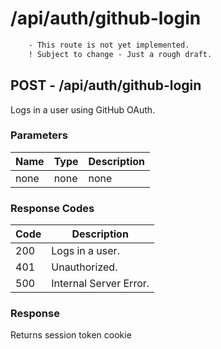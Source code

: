 # /api/auth/github-login
```diff
    - This route is not yet implemented.
    ! Subject to change - Just a rough draft.
```

## POST - /api/auth/github-login
Logs in a user using GitHub OAuth.

### Parameters
| Name | Type | Description |
|------|------|-------------|
| none | none | none        |

### Response Codes
| Code | Description                          |
|------|--------------------------------------|
| 200  | Logs in a user.                      |
| 401  | Unauthorized.                        |
| 500  | Internal Server Error.               |

### Response
Returns session token cookie